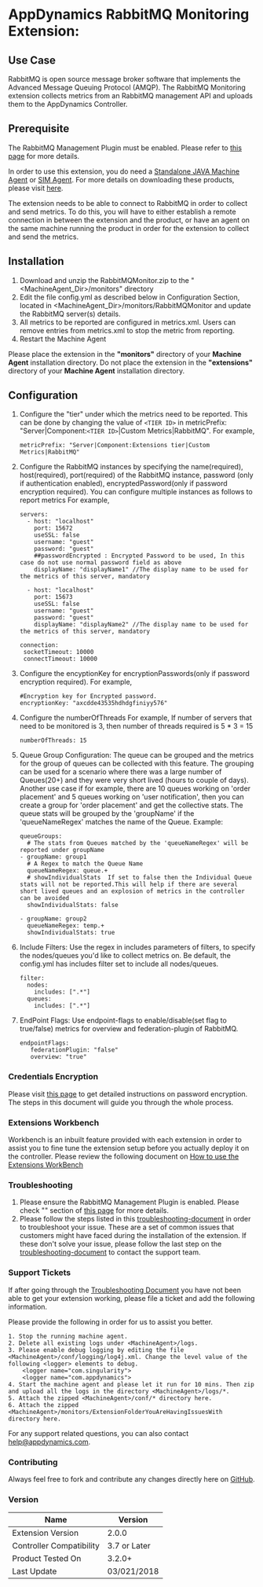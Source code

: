 #
# AppDynamics RabbitMQ Monitoring Extension:

## Use Case

RabbitMQ is open source message broker software that implements the Advanced Message Queuing Protocol (AMQP).
The RabbitMQ Monitoring extension collects metrics from an RabbitMQ management API and uploads them to the AppDynamics Controller.

## Prerequisite

The RabbitMQ Management Plugin must be enabled. Please refer to  [this page](http://www.rabbitmq.com/management.html) for more details.

In order to use this extension, you do need a [Standalone JAVA Machine Agent](https://docs.appdynamics.com/display/PRO44/Java+Agent) or [SIM Agent](https://docs.appdynamics.com/display/PRO44/Server+Visibility).  For more details on downloading these products, please  visit [here](https://download.appdynamics.com/).

The extension needs to be able to connect to RabbitMQ in order to collect and send metrics. To do this, you will have to either establish a remote connection in between the extension and the product, or have an agent on the same machine running the product in order for the extension to collect and send the metrics.

## Installation

1. Download and unzip the RabbitMQMonitor.zip to the "<MachineAgent_Dir>/monitors" directory
2. Edit the file config.yml as described below in Configuration Section, located in    <MachineAgent_Dir>/monitors/RabbitMQMonitor and update the RabbitMQ server(s) details.
3. All metrics to be reported are configured in metrics.xml. Users can remove entries from metrics.xml to stop the metric from reporting.
4. Restart the Machine Agent

Please place the extension in the **"monitors"** directory of your **Machine Agent** installation directory. Do not place the extension in the **"extensions"** directory of your **Machine Agent** installation directory.

## Configuration

  1. Configure the "tier" under which the metrics need to be reported. This can be done by changing the value of `<TIER ID>` in
     metricPrefix: "Server|Component:`<TIER ID>`|Custom Metrics|RabbitMQ".
     For example,
     ```
     metricPrefix: "Server|Component:Extensions tier|Custom Metrics|RabbitMQ"
     ```
  2. Configure the RabbitMQ instances by specifying the name(required), host(required), port(required) of the RabbitMQ instance, password (only if authentication enabled),
     encryptedPassword(only if password encryption required). You can configure multiple instances as follows to report metrics
     For example,
     ```
     servers:
       - host: "localhost"
         port: 15672
         useSSL: false
         username: "guest"
         password: "guest"
         ##passwordEncrypted : Encrypted Password to be used, In this case do not use normal password field as above
         displayName: "displayName1" //The display name to be used for the metrics of this server, mandatory

       - host: "localhost"
         port: 15673
         useSSL: false
         username: "guest"
         password: "guest"
         displayName: "displayName2" //The display name to be used for the metrics of this server, mandatory

     connection:
      socketTimeout: 10000
      connectTimeout: 10000
     ```
  3. Configure the encyptionKey for encryptionPasswords(only if password encryption required).
     For example,
     ```
     #Encryption key for Encrypted password.
     encryptionKey: "axcdde43535hdhdgfiniyy576"
     ```
  4. Configure the numberOfThreads
     For example,
     If number of servers that need to be monitored is 3, then number of threads required is 5 * 3 = 15
     ```
     numberOfThreads: 15
     ```
  5. Queue Group Configuration: The queue can be grouped and the metrics for the group of queues can be collected with this feature.
      The grouping can be used for a scenario where there was a large number of Queues(20+) and they were very short lived (hours to couple
      of days). Another use case if for example, there are 10 queues working on 'order placement' and 5 queues working on
      'user notification', then you can create a group for 'order placement' and get the collective stats.
      The queue stats will be grouped by the 'groupName' if the 'queueNameRegex' matches the name of the Queue.
      Example:
      ```
      queueGroups:
        # The stats from Queues matched by the 'queueNameRegex' will be reported under groupName
      - groupName: group1
        # A Regex to match the Queue Name
        queueNameRegex: queue.+
        # showIndividualStats  If set to false then the Individual Queue stats will not be reported.This will help if there are several short lived queues and an explosion of metrics in the controller can be avoided
        showIndividualStats: false

      - groupName: group2
        queueNameRegex: temp.+
        showIndividualStats: true
        ```
  6. Include Filters:  Use the regex in includes parameters of filters, to specify the nodes/queues you'd like to collect metrics on.
     Be default, the config.yml has includes filter set to include all nodes/queues.
     ```
     filter:
       nodes:
         includes: [".*"]
       queues:
         includes: [".*"]
     ```
  7. EndPoint Flags:  Use endpoint-flags to enable/disable(set flag to true/false) metrics for overview and federation-plugin of RabbitMQ.
     ```
     endpointFlags:
        federationPlugin: "false"
        overview: "true"
     ```

### Credentials Encryption

Please visit [this page](https://community.appdynamics.com/t5/Knowledge-Base/How-to-use-Password-Encryption-with-Extensions/ta-p/29397) to get detailed instructions on password encryption. The steps in this document will guide you through the whole process.

### Extensions Workbench
Workbench is an inbuilt feature provided with each extension in order to assist you to fine tune the extension setup before you actually deploy it on the controller. Please review the following document on [How to use the Extensions WorkBench](https://community.appdynamics.com/t5/Knowledge-Base/How-to-use-the-Extensions-WorkBench/ta-p/30130)

### Troubleshooting
1. Please ensure the RabbitMQ Management Plugin is enabled. Please check "" section of [this page](http://www.rabbitmq.com/management.html) for more details.
2. Please follow the steps listed in this [troubleshooting-document](https://community.appdynamics.com/t5/Knowledge-Base/How-to-troubleshoot-missing-custom-metrics-or-extensions-metrics/ta-p/28695) in order to troubleshoot your issue. These are a set of common issues that customers might have faced during the installation of the extension. If these don't solve your issue, please follow the last step on the [troubleshooting-document](https://community.appdynamics.com/t5/Knowledge-Base/How-to-troubleshoot-missing-custom-metrics-or-extensions-metrics/ta-p/28695) to contact the support team.

### Support Tickets
If after going through the [Troubleshooting Document](https://community.appdynamics.com/t5/Knowledge-Base/How-to-troubleshoot-missing-custom-metrics-or-extensions-metrics/ta-p/28695) you have not been able to get your extension working, please file a ticket and add the following information.

Please provide the following in order for us to assist you better.

    1. Stop the running machine agent.
    2. Delete all existing logs under <MachineAgent>/logs.
    3. Please enable debug logging by editing the file <MachineAgent>/conf/logging/log4j.xml. Change the level value of the following <logger> elements to debug.
        <logger name="com.singularity">
        <logger name="com.appdynamics">
    4. Start the machine agent and please let it run for 10 mins. Then zip and upload all the logs in the directory <MachineAgent>/logs/*.
    5. Attach the zipped <MachineAgent>/conf/* directory here.
    6. Attach the zipped <MachineAgent>/monitors/ExtensionFolderYouAreHavingIssuesWith directory here.

For any support related questions, you can also contact help@appdynamics.com.



### Contributing

Always feel free to fork and contribute any changes directly here on [GitHub](https://github.com/Appdynamics/rabbitmq-monitoring-extension/).

### Version
|          Name            |  Version   |
|--------------------------|------------|
|Extension Version         |2.0.0       |
|Controller Compatibility  |3.7 or Later|
|Product Tested On         |3.2.0+      |
|Last Update               |03/021/2018 |
